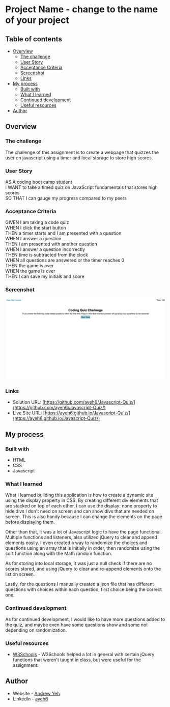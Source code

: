 # Project Name - change to the name of your project

## Table of contents

- [Overview](#overview)
  - [The challenge](#the-challenge)
  - [User Story](#user-story)
  - [Acceptance Criteria](#acceptance-criteria)
  - [Screenshot](#screenshot)
  - [Links](#links)
- [My process](#my-process)
  - [Built with](#built-with)
  - [What I learned](#what-i-learned)
  - [Continued development](#continued-development)
  - [Useful resources](#useful-resources)
- [Author](#author)

## Overview

### The challenge

The challenge of this assignment is to create a webpage that quizzes the user on javascript using a timer and local storage to store high scores.

### User Story

AS A coding boot camp student  
I WANT to take a timed quiz on JavaScript fundamentals that stores high scores  
SO THAT I can gauge my progress compared to my peers  

### Acceptance Criteria

GIVEN I am taking a code quiz  
WHEN I click the start button  
THEN a timer starts and I am presented with a question  
WHEN I answer a question  
THEN I am presented with another question  
WHEN I answer a question incorrectly  
THEN time is subtracted from the clock  
WHEN all questions are answered or the timer reaches 0  
THEN the game is over  
WHEN the game is over  
THEN I can save my initials and score  

### Screenshot

![](./screenshot.png)

### Links

- Solution URL: [https://github.com/ayeh6/Javascript-Quiz/](https://github.com/ayeh6/Javascript-Quiz/)
- Live Site URL: [https://ayeh6.github.io/Javascript-Quiz/](https://ayeh6.github.io/Javascript-Quiz/)

## My process

### Built with

- HTML
- CSS
- Javascript

### What I learned

What I learned building this application is how to create a dynamic site using the display property in CSS. By creating different div elements that are stacked on top of each other, I can use the display: none property to hide divs I don't need on screen and can show divs that are needed on screen. This is also handy because I can change the elements on the page before displaying them.

Other than that, it was a lot of Javascript logic to have the page functional. Multiple functions and listeners, also utilized jQuery to clear and append elements easily. I even created a way to randomize the choices and questions using an array that is initially in order, then randomize using the sort function along with the Math random function.

As for storing into local storage, it was just a null check if there are no scores stored, and using jQuery to clear and re-append elements onto the list on screen.

Lastly, for the questions I manually created a json file that has different questions with choices within each question, first choice being the correct one.

### Continued development

As for continued development, I would like to have more questions added to the quiz, and maybe even have some questions show and some not depending on randomization.

### Useful resources

- [W3Schools](https://www.w3schools.com/) - W3Schools helped a lot in general with certain jQuery functions that weren't taught in class, but were useful for the assignment.

## Author

- Website - [Andrew Yeh](https://ayeh6.github.io/Yeh-Andrew-Portfolio-Website/)
- LinkedIn - [ayeh6](https://www.linkedin.com/in/ayeh6/)
